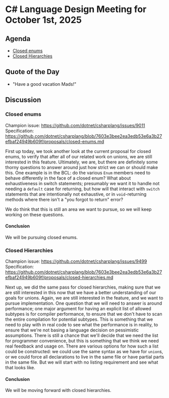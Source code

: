# C# Language Design Meeting for October 1st, 2025

## Agenda

- [Closed enums](#closed-enums)
- [Closed Hierarchies](#closed-hierarchies)

## Quote of the Day

- "Have a good vacation Mads!"

## Discussion

### Closed enums

Champion issue: https://github.com/dotnet/csharplang/issues/9011  
Specification: https://github.com/dotnet/csharplang/blob/7603e3bee2ea3edb53e6a3b27efbaf24949b609f/proposals/closed-enums.md

First up today, we took another look at the current proposal for closed enums, to verify that after all of our related work on unions, we are still interested in this feature.
Ultimately, we are, but there are definitely some thorny questions to answer around just how strict we can or should make this. One example is in the BCL: do the various
`Enum` members need to behave differently in the face of a closed enum? What about exhaustiveness in switch statements; presumably we want it to handle not needing a `default`
case for returning, but how will that interact with `switch` statements that are intentionally not exhaustive, or in `void`-returning methods where there isn't a "you
forgot to return" error?

We do think that this is still an area we want to pursue, so we will keep working on these questions.

#### Conclusion

We will be pursuing closed enums.

### Closed Hierarchies

Champion issue: https://github.com/dotnet/csharplang/issues/9499  
Specification: https://github.com/dotnet/csharplang/blob/7603e3bee2ea3edb53e6a3b27efbaf24949b609f/proposals/closed-hierarchies.md

Next up, we did the same pass for closed hierarchies, making sure that we are still interested in this now that we have a better understanding of our goals for unions. Again,
we are still interested in the feature, and we want to pursue implementation. One question that we will need to answer is around performance; one major argument for having an
explicit list of allowed subtypes is for compiler performance, to ensure that we don't have to scan the entire compilation for potential subtypes. This is something that we
need to play with in real code to see what the performance is in reality, to ensure that we're not basing a language decision on pessimistic assumptions. There is still a
chance that we'll decide that we need the list for programmer convenience, but this is something that we think we need real feedback and usage on. There are various
options for how such a list could be constructed: we could use the same syntax as we have for `union`s, or we could force all declarations to live in the same file or have
partial parts in the same file. But we will start with no listing requirement and see what that looks like.

#### Conclusion

We will be moving forward with closed hierarchies.
